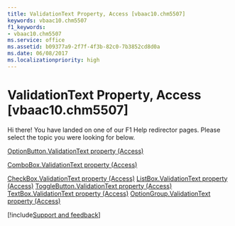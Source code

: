 ```yaml
---
title: ValidationText Property, Access [vbaac10.chm5507]
keywords: vbaac10.chm5507
f1_keywords:
- vbaac10.chm5507
ms.service: office
ms.assetid: b09377a9-2f7f-4f3b-82c0-7b3852cd8d0a
ms.date: 06/08/2017
ms.localizationpriority: high
---
```



# ValidationText Property, Access [vbaac10.chm5507]

Hi there! You have landed on one of our F1 Help redirector pages. Please select the topic you were looking for below.

[OptionButton.ValidationText property (Access)](https://msdn.microsoft.com/library/4a0a025f-7c86-cd2c-efa3-2786fc31a675%28Office.15%29.aspx)

[ComboBox.ValidationText property (Access)](https://msdn.microsoft.com/library/479d2067-caae-efcc-92a8-36aa68edb4a4%28Office.15%29.aspx)

[CheckBox.ValidationText property (Access)](https://msdn.microsoft.com/library/25f8d9be-1015-4ff7-c088-569b8995e80b%28Office.15%29.aspx)
[ListBox.ValidationText property (Access)](https://msdn.microsoft.com/library/be52194b-be06-9a85-30f6-718211038213%28Office.15%29.aspx)
[ToggleButton.ValidationText property (Access)](https://msdn.microsoft.com/library/d42ad483-2720-2b9b-89f6-9611e345e44a%28Office.15%29.aspx)
[TextBox.ValidationText property (Access)](https://msdn.microsoft.com/library/5d3ab2a3-9166-714f-a0c2-d56d42b19ebc%28Office.15%29.aspx)
[OptionGroup.ValidationText property (Access)](https://msdn.microsoft.com/library/d115a085-7c22-7a88-539e-ec4461ca6d5d%28Office.15%29.aspx)

[!include[Support and feedback](~/includes/feedback-boilerplate.md)]
